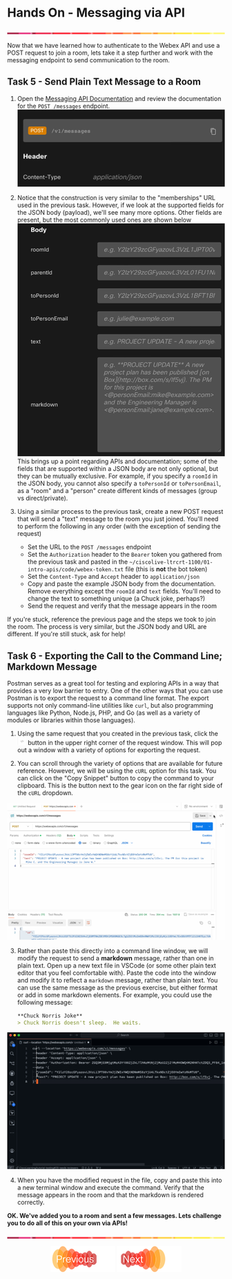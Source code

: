 # Hands On - Messaging via API

![line](../assets/banner.png)

Now that we have learned how to authenticate to the Webex API and use a POST request to join a room, lets take it a step further and work with the messaging endpoint to send communication to the room.

## Task 5 - Send Plain Text Message to a Room

1. Open the [Messaging API Documentation](https://developer.webex.com/docs/api/v1/messages/create-a-message) and review the documentation for the `POST /messages` endpoint.
![Webex Messaging API URL](./images/messages-url.png)

2. Notice that the construction is very similar to the "memberships" URL used in the previous task.  However, if we look at the supported fields for the JSON body (payload), we'll see many more options.  Other fields are present, but the most commonly used ones are shown below
![Webex Messaging API URL](./images/messages-fields.png)
This brings up a point regarding APIs and documentation; some of the fields that are supported within a JSON body are not only optional, but they can be mutually exclusive.  For example, if you specify a `roomId` in the JSON body, you cannot also specify a `toPersonId` or `toPersonEmail`, as a "room" and a "person" create different kinds of messages (group vs direct/private).  

3. Using a similar process to the previous task, create a new POST request that will send a "text" message to the room you just joined.  You'll need to perform the following in any order (with the exception of sending the request)
    - Set the URL to the `POST /messages` endpoint
    - Set the `Authorization` header to the `Bearer` token you gathered from the previous task and pasted in the `~/ciscolive-ltrcrt-1100/01-intro-apis/code/webex-token.txt` file (this is **not** the bot token)
    - Set the `Content-Type` and `Accept` header to `application/json`
    - Copy and paste the example JSON body from the documentation.  Remove everything except the `roomId` and `text` fields.  You'll need to change the text to something unique (a Chuck joke, perhaps?)
    - Send the request and verify that the message appears in the room

If you're stuck, reference the previous page and the steps we took to join the room.  The process is very similar, but the JSON body and URL are different.  If you're still stuck, ask for help!

## Task 6 - Exporting the Call to the Command Line; Markdown Message

Postman serves as a great tool for testing and exploring APIs in a way that provides a very low barrier to entry.  One of the other ways that you can use Postman is to export the request to a command line format.  The export supports not only command-line utilities like `curl`, but also programming languages like Python, Node.js, PHP, and Go (as well as a variety of modules or libraries within those languages).

1. Using the same request that you created in the previous task, click the <img src="./images/postman-code.png" alt="code" width="20" height="18"/> button in the upper right corner of the request window.  This will pop out a window with a variety of options for exporting the request.

2. You can scroll through the variety of options that are available for future reference.  However, we will be using the `cURL` option for this task.  You can click on the "Copy Snippet" button to copy the command to your clipboard.  This is the button next to the gear icon on the far right side of the `cURL` dropdown.

![Postman Code Export](./images/postman-code-export.gif)

3. Rather than paste this directly into a command line window, we will modify the request to send a **markdown** message, rather than one in plain text.  Open up a new text file in VSCode (or some other plain text editor that you feel comfortable with).  Paste the code into the window and modify it to reflect a `markdown` message, rather than plain text.  You can use the same message as the previous exercise, but either format or add in some markdown elements.  For example, you could use the following message:
    ```markdown
    **Chuck Norris Joke**
    > Chuck Norris doesn't sleep.  He waits.
    ```

![Postman Code Paste](./images/postman-code-paste.gif)

4. When you have the modified request in the file, copy and paste this into a new terminal window and execute the command.  Verify that the message appears in the room and that the markdown is rendered correctly.

**OK.  We've added you to a room and sent a few messages.  Lets challenge you to do all of this on your own via APIs!**

![line](../assets/banner.png)

<p align="center">
<a href="3.md"><img src="../assets/previous.png" width="150px"></a>
<a href="5.md"><img src="../assets/next.png" width="150px"></a>
</p>